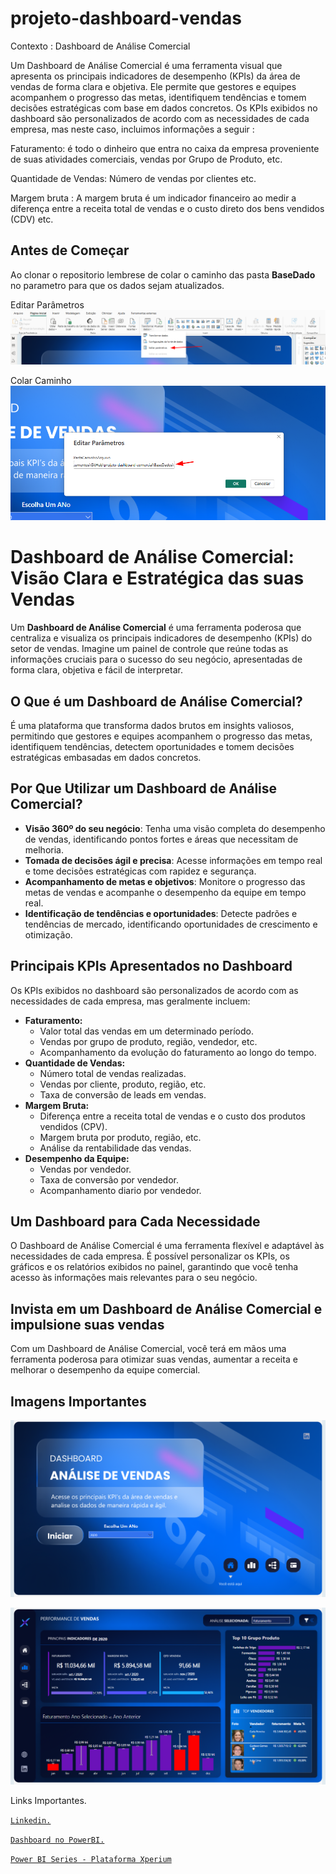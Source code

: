 # projeto-dashboard-vendas

Contexto : Dashboard de Análise Comercial

Um Dashboard de Análise Comercial é uma ferramenta visual que apresenta os principais indicadores de desempenho (KPIs) da área de vendas de forma clara e objetiva. Ele permite que gestores e equipes acompanhem o progresso das metas, identifiquem tendências e tomem decisões estratégicas com base em dados concretos. Os KPIs exibidos no dashboard são personalizados de acordo com as necessidades de cada empresa, mas neste caso, incluimos informações a seguir :

Faturamento: é todo o dinheiro que entra no caixa da empresa proveniente de suas atividades comerciais, vendas por Grupo de Produto, etc.

Quantidade de Vendas: Número de vendas por clientes etc.

Margem bruta : A margem bruta é um indicador financeiro ao medir a diferença entre a receita total de vendas e o custo direto dos bens vendidos (CDV) etc.

## Antes de Começar
 Ao clonar o repositorio lembrese de colar o caminho das pasta **BaseDado** no parametro
para que os dados sejam atualizados.

Editar Parâmetros
![Editar Parâmetros](https://github.com/Ricardo-Filgueiras/projeto-dashboard-comercial/blob/main/BaseDados/imagens/editarparametros.png)

Colar Caminho
![Colar Caminho](https://github.com/Ricardo-Filgueiras/projeto-dashboard-comercial/blob/main/BaseDados/imagens/colarcaminho.png)


# Dashboard de Análise Comercial: Visão Clara e Estratégica das suas Vendas

Um **Dashboard de Análise Comercial** é uma ferramenta poderosa que centraliza e visualiza os principais indicadores de desempenho (KPIs) do setor de vendas. Imagine um painel de controle que reúne todas as informações cruciais para o sucesso do seu negócio, apresentadas de forma clara, objetiva e fácil de interpretar.

## O Que é um Dashboard de Análise Comercial?

É uma plataforma que transforma dados brutos em insights valiosos, permitindo que gestores e equipes acompanhem o progresso das metas, identifiquem tendências, detectem oportunidades e tomem decisões estratégicas embasadas em dados concretos.

## Por Que Utilizar um Dashboard de Análise Comercial?

* **Visão 360º do seu negócio**: Tenha uma visão completa do desempenho de vendas, identificando pontos fortes e áreas que necessitam de melhoria.
* **Tomada de decisões ágil e precisa**: Acesse informações em tempo real e tome decisões estratégicas com rapidez e segurança.
* **Acompanhamento de metas e objetivos**: Monitore o progresso das metas de vendas e acompanhe o desempenho da equipe em tempo real.
* **Identificação de tendências e oportunidades**: Detecte padrões e tendências de mercado, identificando oportunidades de crescimento e otimização.

## Principais KPIs Apresentados no Dashboard

Os KPIs exibidos no dashboard são personalizados de acordo com as necessidades de cada empresa, mas geralmente incluem:

* **Faturamento:**
    * Valor total das vendas em um determinado período.
    * Vendas por grupo de produto, região, vendedor, etc.
    * Acompanhamento da evolução do faturamento ao longo do tempo.
* **Quantidade de Vendas:**
    * Número total de vendas realizadas.
    * Vendas por cliente, produto, região, etc.
    * Taxa de conversão de leads em vendas.
* **Margem Bruta:**
    * Diferença entre a receita total de vendas e o custo dos produtos vendidos (CPV).
    * Margem bruta por produto, região, etc.
    * Análise da rentabilidade das vendas.
* **Desempenho da Equipe:**
    * Vendas por vendedor.
    * Taxa de conversão por vendedor.
    * Acompanhamento diario por vendedor.

## Um Dashboard para Cada Necessidade

O Dashboard de Análise Comercial é uma ferramenta flexível e adaptável às necessidades de cada empresa. É possível personalizar os KPIs, os gráficos e os relatórios exibidos no painel, garantindo que você tenha acesso às informações mais relevantes para o seu negócio.

## Invista em um Dashboard de Análise Comercial e impulsione suas vendas

Com um Dashboard de Análise Comercial, você terá em mãos uma ferramenta poderosa para otimizar suas vendas, aumentar a receita e melhorar o desempenho da equipe comercial.

## Imagens Importantes

![Inicio](https://github.com/Ricardo-Filgueiras/projeto-dashboard-comercial/blob/main/BaseDados/imagens/inicio.png)

![Vendas](https://github.com/Ricardo-Filgueiras/projeto-dashboard-comercial/blob/main/BaseDados/imagens/vendas.png)

Links Importantes.

[`Linkedin.`](https://www.linkedin.com/in/ricardo-filgueiras-b4607b232/)

[`Dashboard no PowerBI.`](https://app.powerbi.com/view?r=eyJrIjoiN2M0NDRkZjgtZTEyNy00MDA4LTk2MTAtMTE1YmZkOThjMzY1IiwidCI6ImVhNmIyNzRlLTE4MmYtNDc0Yy04YWMwLTQzOWM5ZTE1Yjg3ZSJ9)

[`Power BI Series - Plataforma Xperium`](https://app.xperiun.com/modulos/power-bi-series-1704330688814x136214658354854020)

